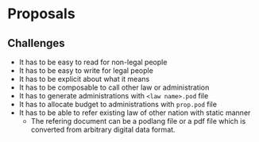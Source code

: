 # Proposals

## Challenges
- It has to be easy to read for non-legal people
- It has to be easy to write for legal people
- It has to be explicit about what it means
- It has to be composable to call other law or administration
- It has to generate administrations with `<law name>.pod` file
- It has to allocate budget to administrations with `prop.pod` file 
- It has to be able to refer existing law of other nation with static manner
  - The refering document can be a podlang file or a pdf file which is converted from arbitrary digital data format.